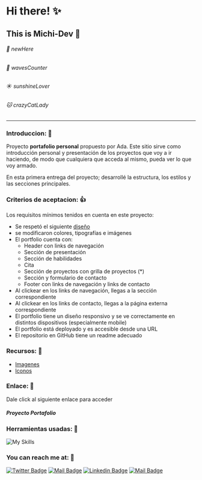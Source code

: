 # Hi there! :sparkles:
## This is Michi-Dev :black_heart:

######  :paw_prints: newHere

######  :ocean: wavesCounter

######  :sunny: sunshineLover

######  :cat: crazyCatLady 
------
### Introduccion: :owl:
Proyecto **portafolio personal** propuesto por Ada. Este sitio sirve como introducción personal y presentación de los proyectos que voy a ir haciendo, de modo que cualquiera que acceda al mismo, pueda ver lo que voy armado.

En esta primera entrega del proyecto; desarrollé la estructura, los estilos y las secciones principales. 
### Criterios de aceptacion: :thumbsup:
Los requisitos mínimos tenidos en cuenta en este proyecto:
- Se respetó el siguiente [diseño](https://frontend-proyecto-portfolio.adaitw.org/ "diseño")
- se modificaron colores, tipografías e imágenes
- El portfolio cuenta con:
	- Header con links de navegación
	- Sección de presentación
	- Sección de habilidades
	- Cita
	- Sección de proyectos con grilla de proyectos (*)
	- Sección y formulario de contacto
	- Footer con links de navegación y links de contacto
- Al clickear en los links de navegación, llegas a la sección correspondiente
- Al clickear en los links de contacto, llegas a la página externa correspondiente
- El portfolio tiene un diseño responsivo y se ve correctamente en distintos dispositivos (especialmente mobile)
- El portfolio está deployado y es accesible desde una URL
- El repositorio en GitHub tiene un readme adecuado

### Recursos: :cactus:
- [Imagenes](https://undraw.co/illustrations "Imagenes")
- [Iconos](https://devicon.dev/ "Iconos")

### Enlace: :lobster:
Dale click al siguiente enlace para acceder 
##### Proyecto Portafolio 

### Herramientas usadas: :toolbox:

![My Skills](https://skillicons.dev/icons?i=vscode,github,git,html,css,md) 
### You can reach me at: :fries:

[![Twitter Badge](https://img.shields.io/badge/-@im_majo_jojo-1ca0f1?style=flat&labelColor=1ca0f1&logo=twitter&logoColor=white&link=https://twitter.com/Ipenywis)](https://twitter.com/im_majo_jojo) [![Mail Badge](https://img.shields.io/badge/-@im_majo_jojo-e84393?style=flat&labelColor=e84393&logo=instagram&logoColor=white)](https://instagram.com/islempenywis) [![Linkedin Badge](https://img.shields.io/badge/-Maria_Garces-0e76a8?style=flat&labelColor=0e76a8&logo=linkedin&logoColor=white)](https://www.linkedin.com/in/maria-jose-g-21ab84188/) [![Mail Badge](https://img.shields.io/badge/-mj.garcest-c0392b?style=flat&labelColor=c0392b&logo=gmail&logoColor=white)](mailto:mj.garcest@gmail.com)


